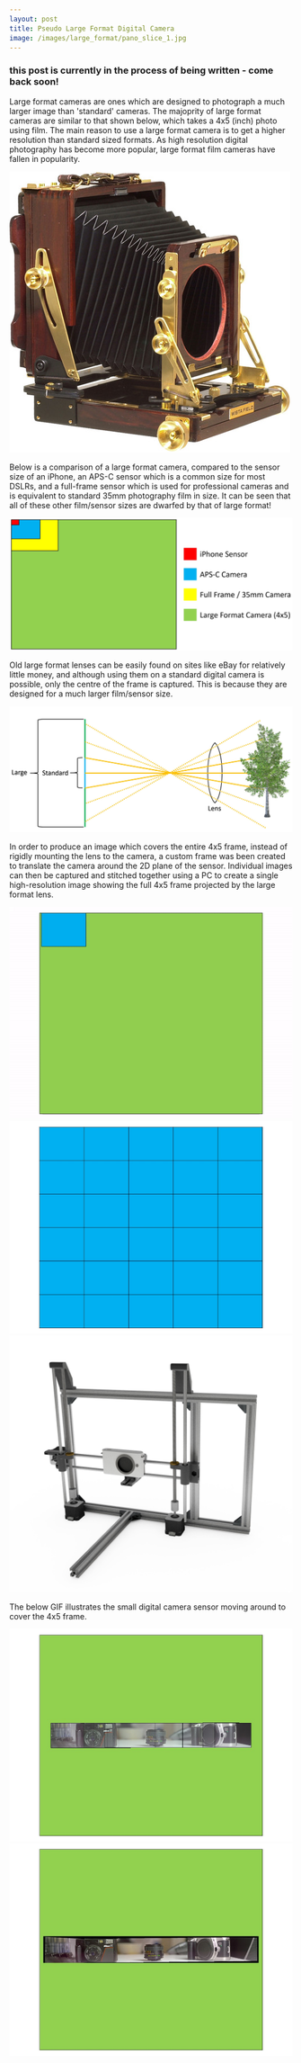 ```yaml
---
layout: post
title: Pseudo Large Format Digital Camera
image: /images/large_format/pano_slice_1.jpg
---
```


### this post is currently in the process of being written - come back soon!

Large format cameras are ones which are designed to photograph a much larger image than 'standard' cameras. The majoprity of large format cameras are similar to that shown below, which takes a 4x5 (inch) photo using film. The main reason to use a large format camera is to get a higher resolution than standard sized formats. As high resolution digital photography has become more popular, large format film cameras have fallen in popularity.

<img src="/images/large_format/wista.jpg" alt="overview" class="inline">

Below is a comparison of a large format camera, compared to the sensor size of an iPhone, an APS-C sensor which is a common size for most DSLRs, and a full-frame sensor which is used for professional cameras and is equivalent to standard 35mm photography film in size. It can be seen that all of these other film/sensor sizes are dwarfed by that of large format!

<img src="/images/large_format/sensor_sizes.jpg" alt="overview" class="inline">

Old large format lenses can be easily found on sites like eBay for relatively little money, and although using them on a standard digital camera is possible, only the centre of the frame is captured. This is because they are designed for a much larger film/sensor size.

<img src="/images/large_format/crop.jpg" alt="overview" class="inline">

In order to produce an image which covers the entire 4x5 frame, instead of rigidly mounting the lens to the camera, a custom frame was been created to translate the camera around the 2D plane of the sensor. Individual images can then be captured and stitched together using a PC to create a single high-resolution image showing the full 4x5 frame projected by the large format lens.

<img src="/images/large_format/pano_gif_2_trim.gif" alt="overview" class="inline">
<img src="/images/large_format/pano_illustration_1.jpg" alt="overview" class="inline">

<img src="/images/large_format/Assembly1.jpg" alt="overview" class="inline">

The below GIF illustrates the small digital camera sensor moving around to cover the 4x5 frame.

<img src="/images/large_format/pano_slice_2.jpg" alt="overview" class="inline">

<img src="/images/large_format/pano_slice_3.jpg" alt="overview" class="inline">
